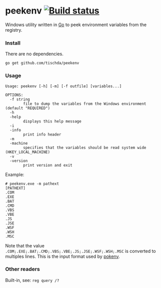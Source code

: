 # peekenv [![Build status](https://ci.appveyor.com/api/projects/status/4but7lwfch3n65h0?svg=true)](https://ci.appveyor.com/project/tischda/peekenv)

Windows utility written in [Go](https://www.golang.org) to peek
environment variables from the registry.

### Install

There are no dependencies.

~~~
go get github.com/tischda/peekenv
~~~

### Usage

~~~
Usage: peekenv [-h] [-m] [-f outfile] [variables...]

OPTIONS:
  -f string
        file to dump the variables from the Windows environment (default "REQUIRED")
  -h
  -help
        displays this help message
  -i
  -info
        print info header
  -m
  -machine
        specifies that the variables should be read system wide (HKEY_LOCAL_MACHINE)
  -v
  -version
        print version and exit
~~~

Example:

~~~
# peekenv.exe -m pathext    
[PATHEXT]                   
.COM                        
.EXE                        
.BAT                        
.CMD                        
.VBS                        
.VBE                        
.JS                         
.JSE                        
.WSF                        
.WSH                        
.MSC                        
~~~

Note that the value `.COM;.EXE;.BAT;.CMD;.VBS;.VBE;.JS;.JSE;.WSF;.WSH;.MSC` is converted to multiples lines.
This is the input format used by [pokenv](https://github.com/tischda/pokenv). 

### Other readers

Built-in, see: `reg query /?`
